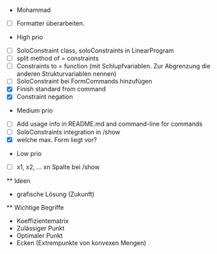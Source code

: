 * Mohammad
- [ ] Formatter überarbeiten.

* High prio
- [ ] SoloConstraint class, soloConstraints in LinearProgram
- [ ] split method of = constraints
- [ ] Constraints to = function (mit Schlupfvariablen. Zur Abgrenzung die anderen Strukturvariablen nennen)
- [ ] SoloConstraint bei FormCommands hinzufügen
- [X] Finish standard from command
- [X] Constraint negation

* Medium prio
- [ ] Add usage info in README.md and command-line for commands
- [ ] SoloConstraints integration in /show
- [X] welche max. Form liegt vor?

* Low prio
- [ ] x1, x2, ... xn Spalte bei /show


** Ideen
- grafische Lösung (Zukunft)


** Wichtige Begriffe
- Koeffizientematrix
- Zulässiger Punkt
- Optimaler Punkt
- Ecken (Extrempunkte von konvexen Mengen)